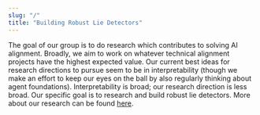 ```yaml
---
slug: "/"
title: "Building Robust Lie Detectors"
---
```


The goal of our group is to do research which contributes to solving AI alignment. Broadly, we aim to work on whatever technical alignment projects have the highest expected value. Our current best ideas for research directions to pursue seem to be in interpretability (though we make an effort to keep our eyes on the ball by also regularly thinking about agent foundations). Interpretability is broad; our research direction is less broad. Our specific goal is to research and build robust lie detectors. More about our research can be found [here](/research).